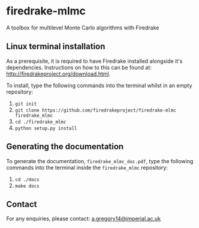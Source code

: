 # firedrake-mlmc
A toolbox for multilevel Monte Carlo algorithms with Firedrake

## Linux terminal installation
As a prerequisite, it is required to have Firedrake installed alongside it's dependencies. Instructions on how to this can be found at: http://firedrakeproject.org/download.html.

To install, type the following commands into the terminal whilst in an empty repository:

1. `git init`
2. `git clone https://github.com/firedrakeproject/firedrake-mlmc firedrake_mlmc`
3. `cd ./firedrake_mlmc`
4. `python setup.py install`

## Generating the documentation
To generate the documentation, `firedrake_mlmc_doc.pdf`, type the following commands into the terminal inside the `firedrake_mlmc` repository:

1. `cd ./docs`
2. `make docs`

## Contact
For any enquiries, please contact: a.gregory14@imperial.ac.uk
